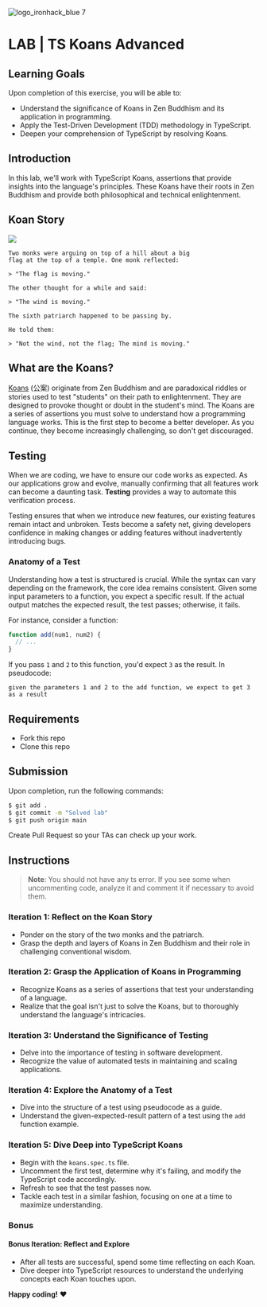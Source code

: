 ![logo_ironhack_blue 7](https://user-images.githubusercontent.com/23629340/40541063-a07a0a8a-601a-11e8-91b5-2f13e4e6b441.png)

# LAB | TS Koans Advanced

## Learning Goals

Upon completion of this exercise, you will be able to:

- Understand the significance of Koans in Zen Buddhism and its application in programming.
- Apply the Test-Driven Development (TDD) methodology in TypeScript.
- Deepen your comprehension of TypeScript by resolving Koans.

## Introduction

In this lab, we'll work with TypeScript Koans, assertions that provide insights into the language's principles. These Koans have their roots in Zen Buddhism and provide both philosophical and technical enlightenment.

## Koan Story

![](https://i.imgur.com/9Ug9NBn.png)

```
Two monks were arguing on top of a hill about a big
flag at the top of a temple. One monk reflected:

> "The flag is moving."

The other thought for a while and said:

> "The wind is moving."

The sixth patriarch happened to be passing by.

He told them:

> "Not the wind, not the flag; The mind is moving."
```

## What are the Koans?

[Koans](https://en.wikipedia.org/wiki/K%C5%8Dan) (公案) originate from Zen Buddhism and are paradoxical riddles or stories used to test "students" on their path to enlightenment. They are designed to provoke thought or doubt in the student's mind. The Koans are a series of assertions you must solve to understand how a programming language works. This is the first step to become a better developer. As you continue, they become increasingly challenging, so don't get discouraged.

## Testing

When we are coding, we have to ensure our code works as expected. As our applications grow and evolve, manually confirming that all features work can become a daunting task. **Testing** provides a way to automate this verification process.

Testing ensures that when we introduce new features, our existing features remain intact and unbroken. Tests become a safety net, giving developers confidence in making changes or adding features without inadvertently introducing bugs.

### Anatomy of a Test

Understanding how a test is structured is crucial. While the syntax can vary depending on the framework, the core idea remains consistent. Given some input parameters to a function, you expect a specific result. If the actual output matches the expected result, the test passes; otherwise, it fails.

For instance, consider a function:

```javascript
function add(num1, num2) {
  // ...
}
```

If you pass `1` and `2` to this function, you'd expect `3` as the result. In pseudocode:

```
given the parameters 1 and 2 to the add function, we expect to get 3 as a result
```

## Requirements

- Fork this repo
- Clone this repo

## Submission

Upon completion, run the following commands:

```bash
$ git add .
$ git commit -m "Solved lab"
$ git push origin main
```

Create Pull Request so your TAs can check up your work.

## Instructions

> **Note**: You should not have any ts error. If you see some when uncommenting code, analyze it and comment it if necessary to avoid them.

### Iteration 1: Reflect on the Koan Story

- Ponder on the story of the two monks and the patriarch.
- Grasp the depth and layers of Koans in Zen Buddhism and their role in challenging conventional wisdom.

### Iteration 2: Grasp the Application of Koans in Programming

- Recognize Koans as a series of assertions that test your understanding of a language.
- Realize that the goal isn't just to solve the Koans, but to thoroughly understand the language's intricacies.

### Iteration 3: Understand the Significance of Testing

- Delve into the importance of testing in software development.
- Recognize the value of automated tests in maintaining and scaling applications.

### Iteration 4: Explore the Anatomy of a Test

- Dive into the structure of a test using pseudocode as a guide.
- Understand the given-expected-result pattern of a test using the `add` function example.

### Iteration 5: Dive Deep into TypeScript Koans

- Begin with the `koans.spec.ts` file.
- Uncomment the first test, determine why it's failing, and modify the TypeScript code accordingly.
- Refresh to see that the test passes now.
- Tackle each test in a similar fashion, focusing on one at a time to maximize understanding.

### Bonus

#### Bonus Iteration: Reflect and Explore

- After all tests are successful, spend some time reflecting on each Koan.
- Dive deeper into TypeScript resources to understand the underlying concepts each Koan touches upon.

**Happy coding!** ❤️
